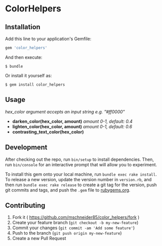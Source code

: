 # ColorHelpers

## Installation

Add this line to your application's Gemfile:

```ruby
gem 'color_helpers'
```

And then execute:

    $ bundle

Or install it yourself as:

    $ gem install color_helpers

## Usage
_hex_color argument accepts an input string e.g. "#ff0000"_

* **darken_color(hex_color, amount)** _amount 0-1, default: 0.4_
* **lighten_color(hex_color, amount)** _amount 0-1, default: 0.6_
* **contrasting_text_color(hex_color)**


## Development

After checking out the repo, run `bin/setup` to install dependencies. Then, run `bin/console` for an interactive prompt that will allow you to experiment.

To install this gem onto your local machine, run `bundle exec rake install`. To release a new version, update the version number in `version.rb`, and then run `bundle exec rake release` to create a git tag for the version, push git commits and tags, and push the `.gem` file to [rubygems.org](https://rubygems.org).

## Contributing

1. Fork it ( https://github.com/mschneider85/color_helpers/fork )
2. Create your feature branch (`git checkout -b my-new-feature`)
3. Commit your changes (`git commit -am 'Add some feature'`)
4. Push to the branch (`git push origin my-new-feature`)
5. Create a new Pull Request
